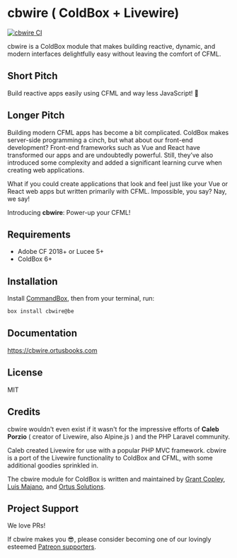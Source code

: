 # cbwire ( ColdBox + Livewire)

[![cbwire CI](https://github.com/coldbox-modules/cbwire/actions/workflows/ci.yml/badge.svg?branch=development)](https://github.com/coldbox-modules/cbwire/actions/workflows/ci.yml)

cbwire is a ColdBox module that makes building reactive, dynamic, and modern interfaces delightfully easy without leaving the comfort of CFML.

## Short Pitch

Build reactive apps easily using CFML and way less JavaScript! 🎉

## Longer Pitch

Building modern CFML apps has become a bit complicated. ColdBox makes server-side programming a cinch, but what about our front-end development? Front-end frameworks such as Vue and React have transformed our apps and are undoubtedly powerful. Still, they’ve also introduced some complexity and added a significant learning curve when creating web applications.

What if you could create applications that look and feel just like your Vue or React web apps but written primarily with CFML. Impossible, you say? Nay, we say!

Introducing **cbwire**: Power-up your CFML!

## Requirements
* Adobe CF 2018+ or Lucee 5+
* ColdBox 6+

## Installation

Install [CommandBox](https://www.ortussolutions.com/products/commandbox), then from your terminal, run:

```bash
box install cbwire@be
```

## Documentation

https://cbwire.ortusbooks.com

## License

MIT

## Credits

cbwire wouldn't even exist if it wasn't for the impressive efforts of **Caleb Porzio** ( creator of Livewire, also Alpine.js ) and the PHP Laravel community. 

Caleb created Livewire for use with a popular PHP MVC framework. cbwire is a port of the Livewire functionality to ColdBox and CFML, with some additional goodies sprinkled in.

The cbwire module for ColdBox is written and maintained by [Grant Copley](https://twitter.com/grantcopley), [Luis Majano](https://twitter.com/lmajano), and [Ortus Solutions](https://www.ortussolutions.com/).

## Project Support

We love PRs!

If cbwire makes you 😎, please consider becoming one of our lovingly esteemed [Patreon supporters](https://www.patreon.com/ortussolutions).
